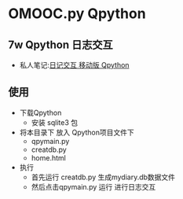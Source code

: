 # OMOOC.py Qpython

## 7w Qpython 日志交互

- 私人笔记:[日记交互 移动版 Qpython](https://jeremiahzhang.gitbooks.io/omooc2py/content/2nDev/week07_qpy.html) 

## 使用

- 下载Qpython
	- 安装 sqlite3 包
- 将本目录下 放入 Qpython项目文件下
	- qpymain.py
	- creatdb.py
	- home.html
- 执行
	- 首先运行 creatdb.py 生成mydiary.db数据文件
	- 然后点击qpymain.py 运行 进行日志交互

